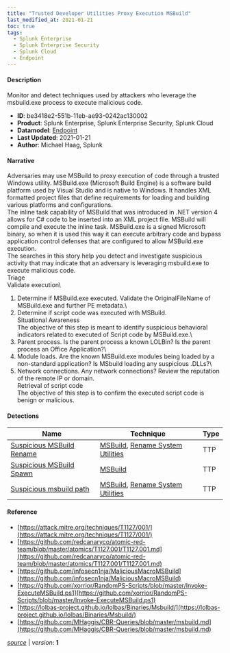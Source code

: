 ```yaml
---
title: "Trusted Developer Utilities Proxy Execution MSBuild"
last_modified_at: 2021-01-21
toc: true
tags:
  - Splunk Enterprise
  - Splunk Enterprise Security
  - Splunk Cloud
  - Endpoint
---
```


#### Description

Monitor and detect techniques used by attackers who leverage the msbuild.exe process to execute malicious code.

- **ID**: be3418e2-551b-11eb-ae93-0242ac130002
- **Product**: Splunk Enterprise, Splunk Enterprise Security, Splunk Cloud
- **Datamodel**: [Endpoint](https://docs.splunk.com/Documentation/CIM/latest/User/Endpoint)
- **Last Updated**: 2021-01-21
- **Author**: Michael Haag, Splunk

#### Narrative

Adversaries may use MSBuild to proxy execution of code through a trusted Windows utility. MSBuild.exe (Microsoft Build Engine) is a software build platform used by Visual Studio and is native to Windows. It handles XML formatted project files that define requirements for loading and building various platforms and configurations.\
The inline task capability of MSBuild that was introduced in .NET version 4 allows for C# code to be inserted into an XML project file. MSBuild will compile and execute the inline task. MSBuild.exe is a signed Microsoft binary, so when it is used this way it can execute arbitrary code and bypass application control defenses that are configured to allow MSBuild.exe execution.\
The searches in this story help you detect and investigate suspicious activity that may indicate that an adversary is leveraging msbuild.exe to execute malicious code.\
Triage\
Validate execution\
1. Determine if MSBuild.exe executed. Validate the OriginalFileName of MSBuild.exe and further PE metadata.\
1. Determine if script code was executed with MSBuild.\
Situational Awareness\
The objective of this step is meant to identify suspicious behavioral indicators related to executed of Script code by MSBuild.exe.\
1. Parent process. Is the parent process a known LOLBin? Is the parent process an Office Application?\
1. Module loads. Are the known MSBuild.exe modules being loaded by a non-standard application? Is MSbuild loading any suspicious .DLLs?\
1. Network connections. Any network connections? Review the reputation of the remote IP or domain.\
Retrieval of script code\
The objective of this step is to confirm the executed script code is benign or malicious.

#### Detections

| Name        | Technique   | Type         |
| ----------- | ----------- |--------------|
| [Suspicious MSBuild Rename](/endpoint/suspicious_msbuild_rename/) | [MSBuild](/tags/#msbuild), [Rename System Utilities](/tags/#rename-system-utilities) | TTP |
| [Suspicious MSBuild Spawn](/endpoint/suspicious_msbuild_spawn/) | [MSBuild](/tags/#msbuild) | TTP |
| [Suspicious msbuild path](/endpoint/suspicious_msbuild_path/) | [MSBuild](/tags/#msbuild), [Rename System Utilities](/tags/#rename-system-utilities) | TTP |

#### Reference

* [https://attack.mitre.org/techniques/T1127/001/](https://attack.mitre.org/techniques/T1127/001/)
* [https://github.com/redcanaryco/atomic-red-team/blob/master/atomics/T1127.001/T1127.001.md](https://github.com/redcanaryco/atomic-red-team/blob/master/atomics/T1127.001/T1127.001.md)
* [https://github.com/infosecn1nja/MaliciousMacroMSBuild](https://github.com/infosecn1nja/MaliciousMacroMSBuild)
* [https://github.com/xorrior/RandomPS-Scripts/blob/master/Invoke-ExecuteMSBuild.ps1](https://github.com/xorrior/RandomPS-Scripts/blob/master/Invoke-ExecuteMSBuild.ps1)
* [https://lolbas-project.github.io/lolbas/Binaries/Msbuild/](https://lolbas-project.github.io/lolbas/Binaries/Msbuild/)
* [https://github.com/MHaggis/CBR-Queries/blob/master/msbuild.md](https://github.com/MHaggis/CBR-Queries/blob/master/msbuild.md)



[*source*](https://github.com/splunk/security_content/tree/develop/stories/trusted_developer_utilities_proxy_execution_msbuild.yml) \| *version*: **1**